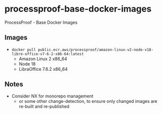# processproof-base-docker-images
ProcessProof - Base Docker Images

## Images
- `docker pull public.ecr.aws/processproof/amazon-linux-v2-node-v18-libre-office-v7-6-2-x86-64:latest`
  - Amazon Linux 2 x86_64
  - Node 18
  - LibraOffice 7.6.2 x86_64

## Notes
- Consider NX for monorepo management
  - or some other change-detection, to ensure only changed images are re-built and re-published